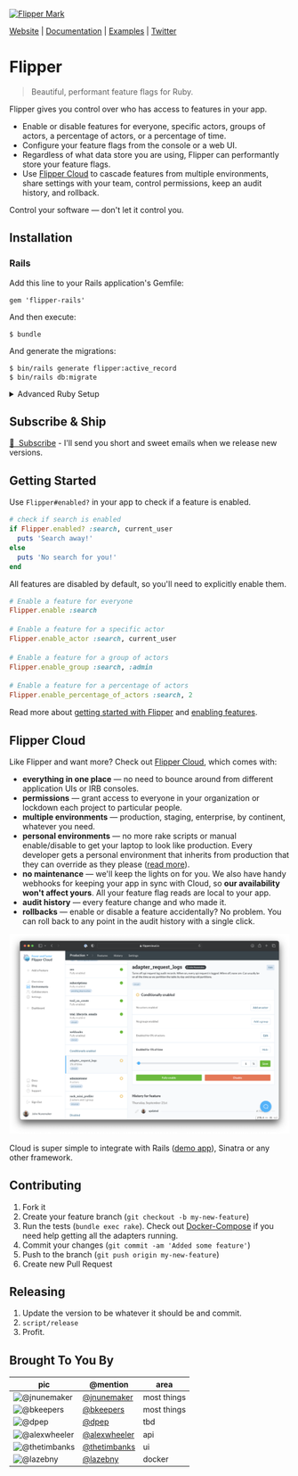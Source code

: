 [![Flipper Mark](docs/images/banner.jpg)](https://www.flippercloud.io)

[Website](https://flippercloud.io) | [Documentation](https://flippercloud.io/docs) | [Examples](examples) | [Twitter](https://twitter.com/flipper_cloud)

# Flipper

> Beautiful, performant feature flags for Ruby.

Flipper gives you control over who has access to features in your app.

* Enable or disable features for everyone, specific actors, groups of actors, a percentage of actors, or a percentage of time.
* Configure your feature flags from the console or a web UI.
* Regardless of what data store you are using, Flipper can performantly store your feature flags.
* Use [Flipper Cloud](#flipper-cloud) to cascade features from multiple environments, share settings with your team, control permissions, keep an audit history, and rollback.

Control your software &mdash; don't let it control you.

## Installation

### Rails

Add this line to your Rails application's Gemfile:

    gem 'flipper-rails'

And then execute:

    $ bundle

And generate the migrations:

    $ bin/rails generate flipper:active_record
    $ bin/rails db:migrate

<details>
  <summary>Advanced Ruby Setup</summary>

If you are not using Rails or want more control over how Flipper is setup, you can use the `flipper` gem directly and pick a different storage [adapter](https://flippercloud.io/docs/adapters).

Add this line to your application's Gemfile:

    gem 'flipper'

Add a storage [adapter](https://flippercloud.io/docs/adapters), for example:

    gem 'flipper-redis'

And then execute:

    $ bundle

Or install it yourself with:

    $ gem install flipper
</details>

## Subscribe &amp; Ship

[💌 &nbsp;Subscribe](https://buttondown.email/flipper) - I'll send you short and sweet emails when we release new versions.

## Getting Started

Use `Flipper#enabled?` in your app to check if a feature is enabled.

```ruby
# check if search is enabled
if Flipper.enabled? :search, current_user
  puts 'Search away!'
else
  puts 'No search for you!'
end
```

All features are disabled by default, so you'll need to explicitly enable them.

```ruby
# Enable a feature for everyone
Flipper.enable :search

# Enable a feature for a specific actor
Flipper.enable_actor :search, current_user

# Enable a feature for a group of actors
Flipper.enable_group :search, :admin

# Enable a feature for a percentage of actors
Flipper.enable_percentage_of_actors :search, 2
```

Read more about [getting started with Flipper](https://flippercloud.io/docs) and [enabling features](https://flippercloud.io/docs/features).

## Flipper Cloud

Like Flipper and want more? Check out [Flipper Cloud](https://www.flippercloud.io), which comes with:

* **everything in one place** &mdash; no need to bounce around from different application UIs or IRB consoles.
* **permissions** &mdash; grant access to everyone in your organization or lockdown each project to particular people.
* **multiple environments** &mdash; production, staging, enterprise, by continent, whatever you need.
* **personal environments** &mdash; no more rake scripts or manual enable/disable to get your laptop to look like production. Every developer gets a personal environment that inherits from production that they can override as they please ([read more](https://www.johnnunemaker.com/flipper-cloud-environments/)).
* **no maintenance** &mdash; we'll keep the lights on for you. We also have handy webhooks for keeping your app in sync with Cloud, so **our availability won't affect yours**. All your feature flag reads are local to your app.
* **audit history** &mdash; every feature change and who made it.
* **rollbacks** &mdash; enable or disable a feature accidentally? No problem. You can roll back to any point in the audit history with a single click.

[![Flipper Cloud Screenshot](docs/images/flipper_cloud.png)](https://www.flippercloud.io)

Cloud is super simple to integrate with Rails ([demo app](https://github.com/fewerandfaster/flipper-rails-demo)), Sinatra or any other framework.

## Contributing

1. Fork it
2. Create your feature branch (`git checkout -b my-new-feature`)
3. Run the tests (`bundle exec rake`). Check out [Docker-Compose](docs/DockerCompose.md) if you need help getting all the adapters running.
4. Commit your changes (`git commit -am 'Added some feature'`)
5. Push to the branch (`git push origin my-new-feature`)
6. Create new Pull Request

## Releasing

1. Update the version to be whatever it should be and commit.
2. `script/release`
3. Profit.

## Brought To You By

| pic | @mention | area |
|---|---|---|
| ![@jnunemaker](https://avatars3.githubusercontent.com/u/235?s=64) | [@jnunemaker](https://github.com/jnunemaker) | most things |
| ![@bkeepers](https://avatars3.githubusercontent.com/u/173?s=64) | [@bkeepers](https://github.com/bkeepers) | most things |
| ![@dpep](https://avatars3.githubusercontent.com/u/918804?s=64) | [@dpep](https://github.com/dpep) | tbd |
| ![@alexwheeler](https://avatars3.githubusercontent.com/u/3260042?s=64) | [@alexwheeler](https://github.com/alexwheeler) | api |
| ![@thetimbanks](https://avatars1.githubusercontent.com/u/471801?s=64) | [@thetimbanks](https://github.com/thetimbanks) | ui |
| ![@lazebny](https://avatars1.githubusercontent.com/u/6276766?s=64) | [@lazebny](https://github.com/lazebny) | docker |
